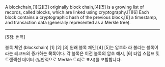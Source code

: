 A blockchain,[1][2][3] originally block chain,[4][5] is a growing list of records, called blocks, which are linked using cryptography.[1][6] Each block contains a cryptographic hash of the previous block,[6] a timestamp, and transaction data (generally represented as a Merkle tree).


*  *  *
[5점: 번역]

블록 체인 (blockchain) [1] [2] [3] 원래 블록 체인 [4] [5]는 암호화 라 불리는 블록이라는 레코드의 증가하는 목록이다. 각 블록은 이전 블록의 암호 해시, [6] 타임 스탬프 및 트랜잭션 데이터 (일반적으로 Merkle 트리로 표시)를 포함합니다.

